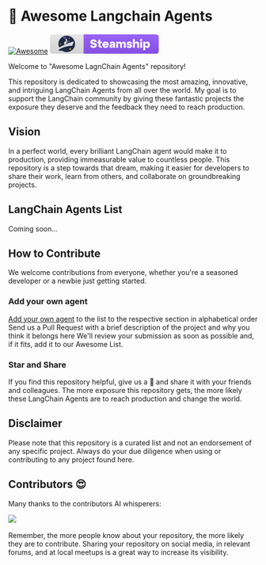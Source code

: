<p align="center"><h1>🦜️ Awesome Langchain Agents</h1></p>

[![Awesome](https://cdn.rawgit.com/sindresorhus/awesome/d7305f38d29fed78fa85652e3a63e154dd8e8829/media/badge.svg)](https://github.com/sindresorhus/awesome) [![Steamship](https://raw.githubusercontent.com/steamship-core/python-client/main/badge.svg)](https://www.steamship.com/build?utm_source=github&utm_medium=badge&utm_campaign=awesome_langchain_agents&utm_id=awesome_langchain_agents)

Welcome to "Awesome LagnChain Agents" repository! 

This repository is dedicated to showcasing the most amazing, innovative, and intriguing LangChain Agents from all over the world. My goal is to support the LangChain community by giving these fantastic projects the exposure they deserve and the feedback they need to reach production.

## Vision
In a perfect world, every brilliant LangChain agent would make it to production, providing immeasurable value to countless people. This repository is a step towards that dream, making it easier for developers to share their work, learn from others, and collaborate on groundbreaking projects.


## LangChain Agents List
Coming soon...


## How to Contribute
We welcome contributions from everyone, whether you're a seasoned developer or a newbie just getting started.

### Add your own agent
[Add your own agent](https://github.com/eniascailliau/awesome-langchain-agents/edit/main/README.md) to the list to the respective section in alphabetical order
Send us a Pull Request with a brief description of the project and why you think it belongs here
We'll review your submission as soon as possible and, if it fits, add it to our Awesome List.

### Star and Share
If you find this repository helpful, give us a 🌟 and share it with your friends and colleagues. The more exposure this repository gets, the more likely these LangChain Agents are to reach production and change the world.

## Disclaimer
Please note that this repository is a curated list and not an endorsement of any specific project. Always do your due diligence when using or contributing to any project found here.

## Contributors 😍

Many thanks to the contributors AI whisperers:

<a href="https://github.com/eniascailliau/awesome-langchain-agents/graphs/contributors">
  <img src="https://contrib.rocks/image?repo=eniascailliau/awesome-langchain-agents" />
</a>

Remember, the more people know about your repository, the more likely they are to contribute. Sharing your repository on social media, in relevant forums, and at local meetups is a great way to increase its visibility.
